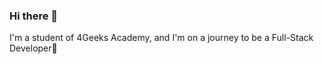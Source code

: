 ### Hi there 👋

I'm a student of 4Geeks Academy, and I'm on a journey to be a Full-Stack Developer🌱
